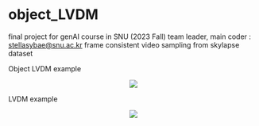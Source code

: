 # object_LVDM
final project for genAI course in SNU (2023 Fall)
team leader, main coder : stellasybae@snu.ac.kr
frame consistent video sampling from skylapse dataset


Object LVDM example
<p align="center">
  <img src="https://github.com/Sangyoon-Bae/object_LVDM/assets/90450600/f7237c84-8212-4e5d-8da9-4df6d9d2db12">
</p>


LVDM example
<p align="center">
  <img src="https://github.com/Sangyoon-Bae/object_LVDM/assets/90450600/e30d106a-03b0-49af-bad2-bd1cfd5890db">
</p>
